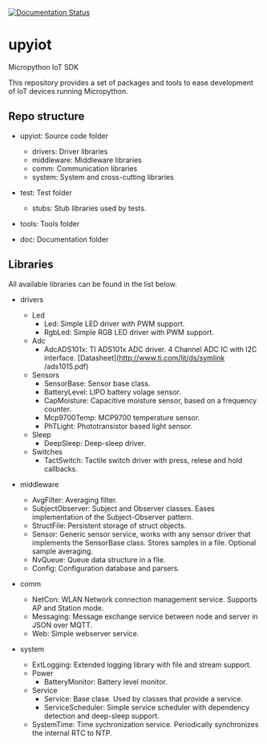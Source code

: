 [![Documentation Status](https://readthedocs.org/projects/upyiot/badge/?version=latest)](https://upyiot.readthedocs.io/en/latest/?badge=latest)

# upyiot
Micropython IoT SDK

This repository provides a set of packages and tools to ease development of IoT devices running Micropython.

## Repo structure

* upyiot: Source code folder
    * drivers: Driver libraries
    * middleware: Middleware libraries
    * comm: Communication libraries
    * system: System and cross-cutting libraries

* test: Test folder
    * stubs: Stub libraries used by tests.

* tools: Tools folder

* doc: Documentation folder

## Libraries
All available libraries can be found in the list below.

* drivers
   * Led
      * Led: Simple LED driver with PWM support.
      * RgbLed: Simple RGB LED driver with PWM support.
   * Adc
      * AdcADS101x: TI ADS101x ADC driver. 4 Channel ADC IC with I2C interface. [Datasheet](http://www.ti.com/lit/ds/symlink          /ads1015.pdf)
   * Sensors
      * SensorBase: Sensor base class.
      * BatteryLevel: LIPO battery volage sensor.
      * CapMoisture: Capacitive moisture sensor, based on a frequency counter.
      * Mcp9700Temp: MCP9700 temperature sensor.
      * PhTLight: Phototransistor based light sensor.
   * Sleep
      * DeepSleep: Deep-sleep driver.
   * Switches
      * TactSwitch: Tactile switch driver with press, relese and hold callbacks.

* middleware
   * AvgFilter: Averaging filter.
   * SubjectObserver: Subject and Observer classes. Eases implementation of the Subject-Observer pattern.
   * StructFile: Persistent storage of struct objects.
   * Sensor: Generic sensor service, works with any sensor driver that implements the SensorBase class. Stores samples in a file. Optional sample averaging.
   * NvQueue: Queue data structure in a file.
   * Config: Configuration database and parsers.

* comm   
   * NetCon: WLAN Network connection management service. Supports AP and Station mode.
   * Messaging: Message exchange service between node and server in JSON over MQTT.
   * Web: Simple webserver service.
* system
   * ExtLogging: Extended logging library with file and stream support.
   * Power
      * BatteryMonitor: Battery level monitor.
   * Service
      * Service: Base clase. Used by classes that provide a service.
      * ServiceScheduler: Simple service scheduler with dependency detection and deep-sleep support.
   * SystemTime: Time sychronization service. Periodically synchronizes the internal RTC to NTP. 

